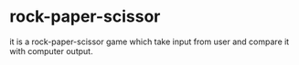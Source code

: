 # rock-paper-scissor
it is a rock-paper-scissor game which take input from user and compare it with computer output.
